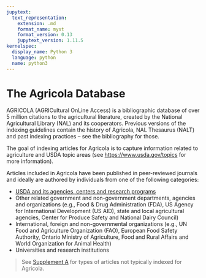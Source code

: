```yaml
---
jupytext:
  text_representation:
    extension: .md
    format_name: myst
    format_version: 0.13
    jupytext_version: 1.11.5
kernelspec:
  display_name: Python 3
  language: python
  name: python3
---
```


# The Agricola Database

AGRICOLA (AGRICultural OnLine Access) is a bibliographic database of over 5 million citations to the agricultural literature, created by the National Agricultural Library (NAL) and its cooperators.  Previous versions of the indexing guidelines contain the history of Agricola, NAL Thesaurus (NALT) and past indexing practices – see the bibliography for those.

The goal of indexing articles for Agricola is to capture information related to agriculture and USDA topic areas (see https://www.usda.gov/topics for more information). 

Articles included in Agricola have been published in peer-reviewed journals and ideally are authored by individuals from one of the following categories:
* [USDA and its agencies, centers and research programs](https://www.usda.gov/our-agency/agencies)
* Other related government and non-government departments, agencies and organizations (e.g., Food & Drug Administration (FDA), US Agency for International Development (US AID), state and local agricultural agencies, Center for Produce Safety and National Dairy Council)
* International, foreign and non-governmental organizations (e.g., UN Food and Agriculture Organization (FAO), European Food Safety Authority, Ontario Ministry of Agriculture, Food and Rural Affairs and World Organization for Animal Health)
* Universities and research institutions 

> See [Supplement A](SupplementA) for types of articles not typically indexed for Agricola. 

